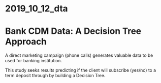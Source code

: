 # 2019_10_12_dta

# Bank CDM Data: A Decision Tree Approach

A direct marketing campaign (phone calls) generates valuable data to be used for banking institution.

This study seeks results predicting if the client will subscribe (yes/no) to a term deposit through by building a Decision Tree.
